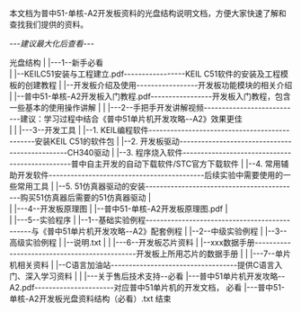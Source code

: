 本文档为普中51-单核-A2开发板资料的光盘结构说明文档，方便大家快速了解和查找我们提供的资料。

*---建议最大化后查看---*

光盘结构
  |
  |---1--新手必看  
  |    |--KEILC51安装与工程建立.pdf-----------------KEIL C51软件的安装及工程模板的创建教程
  |    |--开发板介绍及使用-----------------开发板功能模块的相关介绍
  |    |--普中51-单核-A2开发板入门教程.pdf-----------------开发板入门教程，包含一些基本的使用操作讲解
  |
  |
  |---2--手把手开发讲解视频---------------------------建议：学习过程中结合《普中51单片机开发攻略--A2》效果更佳  
  |
  |
  |---3--开发工具
  |    |--1. KEIL编程软件----------------------------------------------安装KEIL C51的软件包
  |    |--2. 开发板驱动-----------------------------------------------CH340驱动
  |    |--3. 程序烧入软件-----------------------------------------------普中自主开发的自动下载软件/STC官方下载软件
  |    |--4. 常用辅助开发软件-------------------------------------------后续实验中需要使用的一些常用工具
  |    |--5. 51仿真器驱动的安装-------------------------------------------购买51仿真器后需要的51仿真器驱动
  |     
  |
  |---4--开发板原理图 
  |    |--普中51-单核-A2开发板原理图.pdf
  |    
  |
  |---5--实验程序 
  |    |--1--基础实验例程----------------------------------------------与《普中51单片机开发攻略--A2》配套例程
  |    |--2--中级实验例程
  |    |--3--高级实验例程
  |    |--说明.txt
  | 
  |
  |---6--开发板芯片资料
  |    |--xxx数据手册---------------------------------------------开发板上所用芯片的数据手册
  |
  |
  |---7--单片机相关资料
  |    |--C语言加油站-----------------------------------提供C语言入门、深入学习资料
  |
  |
  |---关于售后技术支持--必看
  |---普中51单片机开发攻略--A2.pdf----------------------对应普中51单片机的开发文档， 必看
  |---普中51-单核-A2开发板光盘资料结构（必看）.txt
 结束
 
